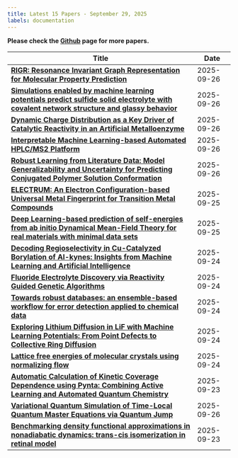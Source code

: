 ```yaml
---
title: Latest 15 Papers - September 29, 2025
labels: documentation
---
```

**Please check the [Github](https://github.com/hdj020402/chemrxiv-daily) page for more papers.**

| **Title** | **Date** |
| --- | --- |
| **[RIGR: Resonance Invariant Graph Representation for Molecular Property Prediction](https://chemrxiv.org/engage/api-gateway/chemrxiv/assets/orp/resource/item/68d35179f4163037700edd38/original/rigr-resonance-invariant-graph-representation-for-molecular-property-prediction.pdf)** | 2025-09-26 |
| **[Simulations enabled by machine learning potentials predict sulfide solid electrolyte with covalent network structure and glassy behavior](https://chemrxiv.org/engage/api-gateway/chemrxiv/assets/orp/resource/item/68d32933f4163037700a4a34/original/simulations-enabled-by-machine-learning-potentials-predict-sulfide-solid-electrolyte-with-covalent-network-structure-and-glassy-behavior.pdf)** | 2025-09-26 |
| **[Dynamic Charge Distribution as a Key Driver of Catalytic Reactivity in an Artificial Metalloenzyme](https://chemrxiv.org/engage/api-gateway/chemrxiv/assets/orp/resource/item/68d30cbff2aff1677039890b/original/dynamic-charge-distribution-as-a-key-driver-of-catalytic-reactivity-in-an-artificial-metalloenzyme.pdf)** | 2025-09-26 |
| **[Interpretable Machine Learning-based Automated HPLC/MS2 Platform](https://chemrxiv.org/engage/api-gateway/chemrxiv/assets/orp/resource/item/68d0c635f416303770af75d7/original/interpretable-machine-learning-based-automated-hplc-ms2-platform.pdf)** | 2025-09-26 |
| **[Robust Learning from Literature Data: Model Generalizability and Uncertainty for Predicting Conjugated Polymer Solution Conformation](https://chemrxiv.org/engage/api-gateway/chemrxiv/assets/orp/resource/item/68d1d0f0f416303770d5feae/original/robust-learning-from-literature-data-model-generalizability-and-uncertainty-for-predicting-conjugated-polymer-solution-conformation.pdf)** | 2025-09-26 |
| **[ELECTRUM: An Electron Configuration-based Universal Metal Fingerprint for Transition Metal Compounds](https://chemrxiv.org/engage/api-gateway/chemrxiv/assets/orp/resource/item/68d16f2ff416303770c959a2/original/electrum-an-electron-configuration-based-universal-metal-fingerprint-for-transition-metal-compounds.pdf)** | 2025-09-25 |
| **[Deep Learning-based prediction of self-energies from ab initio Dynamical Mean-Field Theory for real materials with minimal data sets](https://chemrxiv.org/engage/api-gateway/chemrxiv/assets/orp/resource/item/68d157123e708a7649a580aa/original/deep-learning-based-prediction-of-self-energies-from-ab-initio-dynamical-mean-field-theory-for-real-materials-with-minimal-data-sets.pdf)** | 2025-09-25 |
| **[Decoding Regioselectivity in Cu-Catalyzed Borylation of Al-kynes: Insights from Machine Learning and Artificial Intelligence](https://chemrxiv.org/engage/api-gateway/chemrxiv/assets/orp/resource/item/68d42299f4163037702eee15/original/decoding-regioselectivity-in-cu-catalyzed-borylation-of-al-kynes-insights-from-machine-learning-and-artificial-intelligence.pdf)** | 2025-09-24 |
| **[Fluoride Electrolyte Discovery via Reactivity Guided Genetic Algorithms](https://chemrxiv.org/engage/api-gateway/chemrxiv/assets/orp/resource/item/68ceb8443e708a76495e9e20/original/fluoride-electrolyte-discovery-via-reactivity-guided-genetic-algorithms.pdf)** | 2025-09-24 |
| **[Towards robust databases: an ensemble-based workflow for error detection applied to chemical data](https://chemrxiv.org/engage/api-gateway/chemrxiv/assets/orp/resource/item/68cd98923e708a76493cf930/original/towards-robust-databases-an-ensemble-based-workflow-for-error-detection-applied-to-chemical-data.pdf)** | 2025-09-24 |
| **[Exploring Lithium Diffusion in LiF with Machine Learning Potentials: From Point Defects to Collective Ring Diffusion](https://chemrxiv.org/engage/api-gateway/chemrxiv/assets/orp/resource/item/68cd701e9008f1a467a2e37b/original/exploring-lithium-diffusion-in-li-f-with-machine-learning-potentials-from-point-defects-to-collective-ring-diffusion.pdf)** | 2025-09-24 |
| **[Lattice free energies of molecular crystals using normalizing flow](https://chemrxiv.org/engage/api-gateway/chemrxiv/assets/orp/resource/item/68cfcf623e708a764977d5ea/original/lattice-free-energies-of-molecular-crystals-using-normalizing-flow.pdf)** | 2025-09-24 |
| **[Automatic Calculation of Kinetic Coverage Dependence using Pynta: Combining Active Learning and Automated Quantum Chemistry](https://chemrxiv.org/engage/api-gateway/chemrxiv/assets/orp/resource/item/68cc470423be8e43d6fb9348/original/automatic-calculation-of-kinetic-coverage-dependence-using-pynta-combining-active-learning-and-automated-quantum-chemistry.pdf)** | 2025-09-23 |
| **[Variational Quantum Simulation of Time-Local Quantum Master Equations via Quantum Jump](https://chemrxiv.org/engage/api-gateway/chemrxiv/assets/orp/resource/item/68d36370f41630377010e75e/original/variational-quantum-simulation-of-time-local-quantum-master-equations-via-quantum-jump.pdf)** | 2025-09-26 |
| **[Benchmarking density functional approximations in nonadiabatic dynamics: trans-cis isomerization in retinal model](https://chemrxiv.org/engage/api-gateway/chemrxiv/assets/orp/resource/item/68cc217823be8e43d6f6124f/original/benchmarking-density-functional-approximations-in-nonadiabatic-dynamics-trans-cis-isomerization-in-retinal-model.pdf)** | 2025-09-23 |

